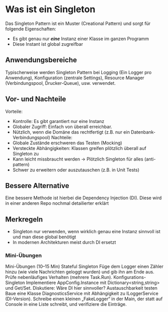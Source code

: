 # Was ist ein Singleton
Das Singleton Pattern ist ein Muster (Creational Pattern) und sorgt für folgende Eigenschaften:
- Es gibt genau nur ***eine*** Instanz einer Klasse im ganzen Programm
- Diese Instant ist global zugreifbar

## Anwendungsbereiche
Typischerweise werden Singleton Pattern bei Logging (Ein Logger pro Anwendung), Konfiguration (zentrale Settings), Resource  Manager (Verbindungspool, Drucker-Queue), usw. verwendet.

## Vor- und Nachteile
Vorteile:
- Kontrolle: Es gibt garantiert nur eine Instanz
- Globaler Zugriff: Einfach von überall erreichbar.
- Nützlich, wenn die Domäne das rechtfertigt (z.B. nur ein Datenbank-Verbindungspool)
Nachteile:
- Globale Zustände erschweren das Testen (Mocking)
- Versteckte Abhängigkeiten: Klassen greifen plötzlich überall auf Singleton zu
- Kann leicht missbraucht werden -> Plötzlich Singleton für alles (anti-pattern)
- Schwer zu erweitern oder auszutauschen (z.B. in Unit Tests)

## Bessere Alternative 
Eine bessere Methode ist hierbei die Dependency Injection (DI). Diese wird in einer anderen Repo nochmal detailierter erklärt

## Merkregeln
- Singleton nur verwenden, wenn wirklich genau eine Instanz sinnvoll ist und man diese global benötigt
- In modernen Architekturen meist durch DI ersetzt

### Mini-Übungen
Mini-Übungen (10–15 Min)
Stateful Singleton
Füge dem Logger einen Zähler hinzu (wie viele Nachrichten geloggt wurden) und gib ihn am Ende aus. Prüfe nebenläufiges Verhalten (mehrere Task.Run).
Konfigurations-Singleton
Implementiere AppConfig.Instance mit Dictionary<string,string> und Get/Set. Diskutiere: Wäre DI hier sinnvoller?
Austauschbarkeit testen
Baue eine Klasse DiagnosticsService mit Abhängigkeit zu ILoggerService (DI-Version). Schreibe einen kleinen „FakeLogger“ in der Main, der statt auf Console in eine Liste schreibt, und verifiziere die Einträge.